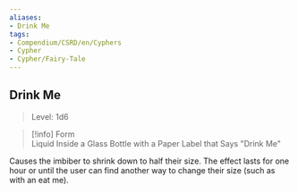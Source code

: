 ```yaml
---
aliases:
- Drink Me
tags:
- Compendium/CSRD/en/Cyphers
- Cypher
- Cypher/Fairy-Tale
---
```


  
## Drink Me  
>Level: 1d6  
  
>[!info] Form  
>Liquid Inside a Glass Bottle with a Paper Label that Says "Drink Me"
  
Causes the imbiber to shrink down to half their size. The effect lasts for one hour or until the user can find another way to change their size (such as with an eat me).